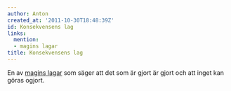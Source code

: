```yaml
---
author: Anton
created_at: '2011-10-30T18:48:39Z'
id: Konsekvensens lag
links:
  mention:
  - magins lagar
title: Konsekvensens lag
---
```


En av [magins lagar] som säger att det som är gjort är gjort och att inget kan göras ogjort.

  [magins lagar]: magins_lagar
